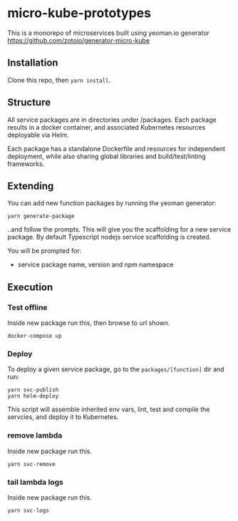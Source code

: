 # micro-kube-prototypes

This is a monorepo of microservices built using yeoman.io generator https://github.com/zotoio/generator-micro-kube

## Installation
Clone this repo, then `yarn install`.

## Structure
All service packages are in directories under /packages.   Each package results in a docker container, and associated Kubernetes resources deployable via Helm.

Each package has a standalone Dockerfile and resources for independent deployment, while also sharing global libraries and build/test/linting frameworks.

## Extending
You can add new function packages by running the yeoman generator:

```
yarn generate-package
```

..and follow the prompts. This will give you the scaffolding for a new service package.  By default Typescript nodejs service scaffolding is created.  

You will be prompted for:

- service package name, version and npm namespace

## Execution

### Test offline
Inside new package run this, then browse to url shown.
```
docker-compose up
```

### Deploy
To deploy a given service package, go to the `packages/[function]` dir and run:

```
yarn svc-publish  
yarn helm-deploy
```

This script will assemble inherited env vars, lint, test and compile the servcies, and deploy it to Kubernetes.

### remove lambda
Inside new package run this.
```
yarn svc-remove
```

### tail lambda logs
Inside new package run this.
```
yarn svc-logs
```
